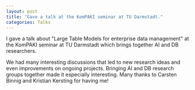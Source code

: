 ```yaml
---
layout: post
title: "Gave a talk at the KomPAKI seminar at TU Darmstadt."
categories: Talks
---
```


I gave a talk about "Large Table Models for enterprise data management" at the KomPAKI seminar at TU Darmstadt which brings together AI and DB researchers.

We had many interesting discussions that led to new research ideas and even improvements on ongoing projects. Bringing AI and DB research groups together made it especially interesting. Many thanks to Carsten Binnig and Kristian Kersting for having me!
